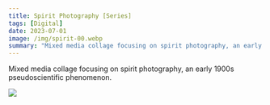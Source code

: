 ```yaml
---
title: Spirit Photography [Series]
tags: [Digital]
date: 2023-07-01
image: /img/spirit-00.webp
summary: "Mixed media collage focusing on spirit photography, an early 1900s pseudoscientific phenomenon. "
---
```


Mixed media collage focusing on spirit photography, an early 1900s pseudoscientific phenomenon. 

![](/img/spirit-01.webp)